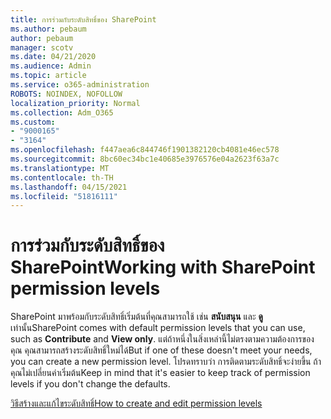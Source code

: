 ```yaml
---
title: การร่วมกับระดับสิทธิ์ของ SharePoint
ms.author: pebaum
author: pebaum
manager: scotv
ms.date: 04/21/2020
ms.audience: Admin
ms.topic: article
ms.service: o365-administration
ROBOTS: NOINDEX, NOFOLLOW
localization_priority: Normal
ms.collection: Adm_O365
ms.custom:
- "9000165"
- "3164"
ms.openlocfilehash: f447aea6c844746f1901382120cb4081e46ec578
ms.sourcegitcommit: 8bc60ec34bc1e40685e3976576e04a2623f63a7c
ms.translationtype: MT
ms.contentlocale: th-TH
ms.lasthandoff: 04/15/2021
ms.locfileid: "51816111"
---
```

# <a name="working-with-sharepoint-permission-levels"></a><span data-ttu-id="fa197-102">การร่วมกับระดับสิทธิ์ของ SharePoint</span><span class="sxs-lookup"><span data-stu-id="fa197-102">Working with SharePoint permission levels</span></span>

<span data-ttu-id="fa197-103">SharePoint มาพร้อมกับระดับสิทธิ์เริ่มต้นที่คุณสามารถใช้ เช่น **สนับสนุน** และ **ดู** เท่านั้น</span><span class="sxs-lookup"><span data-stu-id="fa197-103">SharePoint comes with default permission levels that you can use, such as **Contribute** and **View only**.</span></span> <span data-ttu-id="fa197-104">แต่ถ้าหนึ่งในสิ่งเหล่านี้ไม่ตรงตามความต้องการของคุณ คุณสามารถสร้างระดับสิทธิ์ใหม่ได้</span><span class="sxs-lookup"><span data-stu-id="fa197-104">But if one of these doesn't meet your needs, you can create a new permission level.</span></span> <span data-ttu-id="fa197-105">โปรดทราบว่า การติดตามระดับสิทธิ์จะง่ายขึ้น ถ้าคุณไม่เปลี่ยนค่าเริ่มต้น</span><span class="sxs-lookup"><span data-stu-id="fa197-105">Keep in mind that it's easier to keep track of permission levels if you don't change the defaults.</span></span>

[<span data-ttu-id="fa197-106">วิธีสร้างและแก้ไขระดับสิทธิ์</span><span class="sxs-lookup"><span data-stu-id="fa197-106">How to create and edit permission levels</span></span>](https://docs.microsoft.com/sharepoint/how-to-create-and-edit-permission-levels)